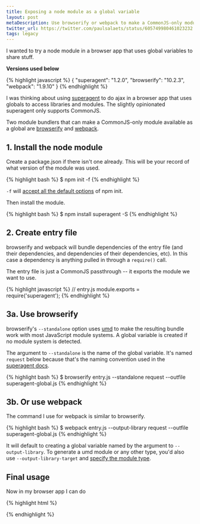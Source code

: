 ```yaml
---
title: Exposing a node module as a global variable
layout: post
metaDescription: Use browserify or webpack to make a CommonJS-only module available as a global variable
twitter_url: https://twitter.com/paulsalaets/status/605749980461023232
tags: legacy
---
```


I wanted to try a node module in a browser app that uses global variables to share stuff.

**Versions used below**

{% highlight javascript %}
{
  "superagent": "1.2.0",
  "browserify": "10.2.3",
  "webpack": "1.9.10"
}
{% endhighlight %}

I was thinking about using [superagent](https://github.com/visionmedia/superagent) to do ajax in a browser app that uses globals to access libraries and modules. The slightly opinionated superagent only supports CommonJS.

Two module bundlers that can make a CommonJS-only module available as a global are [browserify](https://github.com/substack/node-browserify) and [webpack](https://github.com/webpack/webpack).

## 1. Install the node module

Create a package.json if there isn't one already. This will be your record of what version of the module was used.

{% highlight bash %}
$ npm init -f
{% endhighlight %}

`-f` will [accept all the default options](/posts/quickly-accepting-defaults-of-npm-init-and-bower-init/) of npm init.

Then install the module.

{% highlight bash %}
$ npm install superagent -S
{% endhighlight %}

## 2. Create entry file

browserify and webpack will bundle dependencies of the entry file (and their dependencies, and dependencies of their dependencies, etc). In this case a dependency is anything pulled in through a `require()` call.

The entry file is just a CommonJS passthrough -- it exports the module we want to use.

{% highlight javascript %}
// entry.js
module.exports = require('superagent');
{% endhighlight %}

## 3a. Use browserify

browserify's `--standalone` option uses [umd](https://github.com/ForbesLindesay/umd) to make the resulting bundle work with most JavaScript module systems. A global variable is created if no module system is detected.

The argument to `--standalone` is the name of the global variable. It's named `request` below because that's the naming convention used in the [superagent docs](http://visionmedia.github.io/superagent/).

{% highlight bash %}
$ browserify entry.js --standalone request --outfile superagent-global.js
{% endhighlight %}

## 3b. Or use webpack

The command I use for webpack is similar to browserify.

{% highlight bash %}
$ webpack entry.js --output-library request --outfile superagent-global.js
{% endhighlight %}

It will default to creating a global variable named by the argument to `--output-library`. To generate a umd module or any other type, you'd also use `--output-library-target` and [specify the module type](http://webpack.github.io/docs/configuration.html#output-librarytarget).

## Final usage

Now in my browser app I can do

{% highlight html %}
<script src="superagent-global.js"></script>
<script>
  request.get('/foo').end(function(error, response) {
    console.dir(response.body);
  });
</script>
{% endhighlight %}
